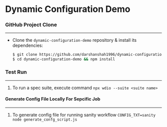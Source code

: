 # Dynamic Configuration Demo

### GitHub Project Clone

---

- Clone the `dynamic-configuration-demo` repository & install its dependencies:
  ```sh
  $ git clone https://github.com/darshanshah1996/dynamic-configuration-demo.git
  $ cd dynamic-configuration-demo && npm install
  ```

### Test Run

---

1. To run a spec suite, execute command `npx wdio --suite <suite name>`


#### Generate Config File Locally For Sepcific Job

---

1. To generate config file for running sanity workflow
   `CONFIG_TXT=sanity node generate_confg_script.js`
